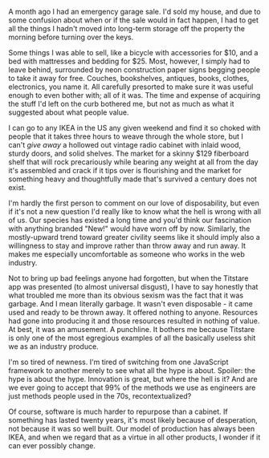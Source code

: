 

A month ago I had an emergency garage sale. I'd sold my house, and due to some confusion about when or if the
sale would in fact happen, I had to get all the things I hadn't moved into long-term storage off the property
the morning before turning over the keys. 

Some things I was able to sell, like a bicycle with accessories for $10, and a bed with mattresses and bedding
for $25. Most, however, I simply had to leave behind, surrounded by neon construction paper signs begging
people to take it away for free. Couches, bookshelves, antiques, books, clothes, electronics, you name it. All
carefully presorted to make sure it was useful enough to even bother with; all of it was. The time and expense
of acquiring the stuff I'd left on the curb bothered me, but not as much as what it suggested about what
people value. 

I can go to any IKEA in the US any given weekend and find it so choked with people that it takes three hours
to weave through the whole store, but I can't *give away* a hollowed out vintage radio cabinet with inlaid
wood, sturdy doors, and solid shelves. The market for a skinny $129 fiberboard shelf that will rock
precariously while bearing any weight at all from the day it's assembled and crack if it tips over is
flourishing and the market for something heavy and thoughtfully made that's survived a century does not
exist. 

I'm hardly the first person to comment on our love of disposability, but even if it's not a new question I'd
really like to know what the hell is wrong with all of us. Our species has existed a long time and you'd think
our fascination with anything branded "New!" would have worn off by now. Similarly, the mostly-upward trend
toward greater civility seems like it should imply also a willingness to stay and improve rather than throw
away and run away. It makes me especially uncomfortable as someone who works in the web industry.

Not to bring up bad feelings anyone had forgotten, but when the Titstare app was presented (to almost
universal disgust), I have to say honestly that what troubled me more than its obvious sexism was the fact
that it was garbage. And I mean literally garbage. It wasn't even disposable - it came used and ready to be
thrown away. It offered nothing to anyone. Resources had gone into producing it and those resources resulted
in nothing of value. At best, it was an amusement. A punchline. It bothers me because Titstare is only one of
the most egregious examples of all the basically useless shit we as an industry produce.

I'm so tired of newness. I'm tired of switching from one JavaScript framework to another merely to see what
all the hype is about. Spoiler: the hype is about the hype. Innovation is great, but where the hell is it? And
are we ever going to accept that 99% of the methods we use as engineers are just methods people used in the
70s, recontextualized?

Of course, software is much harder to repurpose than a cabinet. If something has lasted twenty years, it's
most likely because of desperation, not because it was so well built. Our model of production has always been
IKEA, and when we regard that as a virtue in all other products, I wonder if it can ever possibly change.